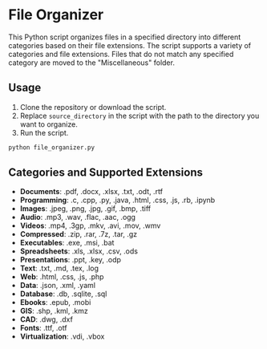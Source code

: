 # File Organizer

This Python script organizes files in a specified directory into different categories based on their file extensions. The script supports a variety of categories and file extensions. Files that do not match any specified category are moved to the "Miscellaneous" folder.

## Usage

1. Clone the repository or download the script.
2. Replace `source_directory` in the script with the path to the directory you want to organize.
3. Run the script.

```python
python file_organizer.py
```

## Categories and Supported Extensions

- **Documents**: .pdf, .docx, .xlsx, .txt, .odt, .rtf
- **Programming**: .c, .cpp, .py, .java, .html, .css, .js, .rb, .ipynb
- **Images**: .jpeg, .png, .jpg, .gif, .bmp, .tiff
- **Audio**: .mp3, .wav, .flac, .aac, .ogg
- **Videos**: .mp4, .3gp, .mkv, .avi, .mov, .wmv
- **Compressed**: .zip, .rar, .7z, .tar, .gz
- **Executables**: .exe, .msi, .bat
- **Spreadsheets**: .xls, .xlsx, .csv, .ods
- **Presentations**: .ppt, .key, .odp
- **Text**: .txt, .md, .tex, .log
- **Web**: .html, .css, .js, .php
- **Data**: .json, .xml, .yaml
- **Database**: .db, .sqlite, .sql
- **Ebooks**: .epub, .mobi
- **GIS**: .shp, .kml, .kmz
- **CAD**: .dwg, .dxf
- **Fonts**: .ttf, .otf
- **Virtualization**: .vdi, .vbox
